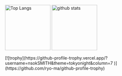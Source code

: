 <p align="left"> 
  <img alt="Top Langs" height="150px" src="https://github-readme-stats.vercel.app/api/top-langs/?username=nsokSMITH&theme=tokyonight&layout=compact&show_icons=true" />
  <img alt="github stats" height="150px" src="https://github-readme-stats.vercel.app/api?username=nsokSMITH&theme=tokyonight&show_icons=ture" />
</p>
[![trophy](https://github-profile-trophy.vercel.app/?username=nsokSMITH&theme=tokyonight&column=7
)](https://github.com/ryo-ma/github-profile-trophy)
